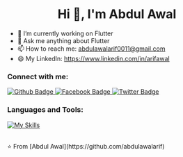  <h1 align="center">Hi 👋, I'm Abdul Awal</h1>

- 🔭 I’m currently working on Flutter
- 💬 Ask me anything about Flutter 
- 📫 How to reach me: abdulawalarif0011@gmail.com
- 😄 My LinkedIn: https://www.linkedin.com/in/arifawal
  
### Connect with me:
<div id="badges">
  <a href="https://github.com/abdulawalarif">
    <img src="https://img.shields.io/badge/Github-white?style=for-the-badge&logo=Github&logoColor=black" alt="Github Badge"/>
  </a>
   <a href="https://fb.com/Aawalarif">
    <img src="https://img.shields.io/badge/Facebook-blue?style=for-the-badge&logo=facebook&logoColor=white" alt="Facebook Badge"/>
  </a>
   <a href="https://twitter.com/awalAppDev">
    <img src="https://img.shields.io/badge/Twitter-blue?style=for-the-badge&logo=twitter&logoColor=white" alt="Twitter Badge"/>
  </a>
</div>

### Languages and Tools:
[![My Skills](https://skillicons.dev/icons?i=flutter,dart,firebase,github,git,postman,figma,xd&perline=5)](https://skillicons.dev)

<br>
⭐️ From [Abdul Awal](https://github.com/abdulawalarif)
